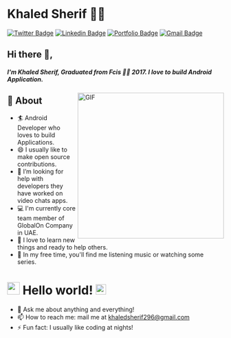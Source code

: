 # Khaled Sherif 👨‍💻
[![Twitter Badge](https://img.shields.io/badge/@Meslmawy-30302f?style=flat&logo=twitter&logoColor=blue)](https://twitter.com/Meslmawy)
[![Linkedin Badge](https://img.shields.io/badge/KhaledSherif-30302f?style=flat&logo=linkedin&logoColor=white)](https://www.linkedin.com/in/khaled-sherif296/)
[![Portfolio Badge](https://img.shields.io/badge/KhaledSherif-30302f?style=flat&logo=android)](https://khaledsherif296.myportfolio.com)
[![Gmail Badge](https://img.shields.io/badge/khaledsherif296@gmai.com-30302f?style=flat&logo=Gmail&logoColor=red)](mailto:khaledsherif296@gmai.com)


## Hi there 👋,           
##### I'm Khaled Sherif, Graduated from Fcis 👨‍💻 2017. I love to build Android Application.  

<img align="right" alt="GIF" src="https://miro.medium.com/max/875/1*Urc28sbnORGOW5oyohQ06g.gif" width="340px" />

## 🧐 About
- 🏄‍ Android Developer who loves to build Applications.
- 😄 I usually like to make open source contributions.
- 🤔 I’m looking for help with developers they have worked on video chats apps.
- 💻 I'm currently core team member of GlobalOn Company in UAE.
- 🌱 I love to learn new things and ready to help others.
- 🎨 In my free time, you'll find me listening music or watching some series.


# <img src="https://github.com/TheDudeThatCode/TheDudeThatCode/blob/master/Assets/Hi.gif" width="29px"> Hello world!&nbsp;<img src="https://github.com/TheDudeThatCode/TheDudeThatCode/blob/master/Assets/Earth.gif" width="24px">

- 💬 Ask me about anything and everything! 
- 📫 How to reach me: mail me at [khaledsherif296@gmail.com](mailto:khaledsherif296@gmail.com)
- ⚡ Fun fact: I usually like coding at nights! 

